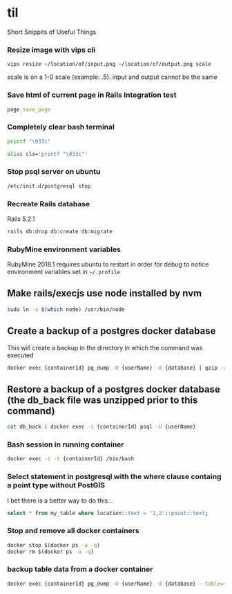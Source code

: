 # til
Short Snippits of Useful Things

### Resize image with vips cli
```
vips resize ~/location/of/input.png ~/location/of/output.png scale
```
scale is on a 1-0 scale (example: .5). input and output cannot be the same

### Save html of current page in Rails Integration test
```ruby
page.save_page
```

### Completely clear bash terminal
```bash 
printf "\033c"

alias cls='printf "\033c"'
```

### Stop psql server on ubuntu
```bash
/etc/init.d/postgresql stop
```

### Recreate Rails database
Rails 5.2.1
```bash
rails db:drop db:create db:migrate
```

### RubyMine environment variables
RubyMine 2018.1 requires ubuntu to restart in order for debug to notice environment variables set in `~/.profile`

## Make rails/execjs use node installed by nvm
```bash
sudo ln -s $(which node) /usr/bin/node
```

## Create a backup of a postgres docker database
This will create a backup in the directory in which the command was executed

```bash
docker exec {containerId} pg_dump -U {userName} -d {database} | gzip -c > db_back.gz
```

## Restore a backup of a postgres docker database (the db_back file was unzipped prior to this command)
```bash
cat db_back | docker exec -i {containerId} psql -U {userName}
```

### Bash session in running container
``` bash
docker exec -i -t {containerId} /bin/bash
```

### Select statement in postgresql with the where clause containg a point type without PostGIS
I bet there is a better way to do this...
```sql
select * from my_table where location::text = '1,2'::point::text;
```

### Stop and remove all docker containers
```bash
docker stop $(docker ps -a -q)
docker rm $(docker ps -a -q)
```

### backup table data from a docker container
```bash
docker exec {containerId} pg_dump -U {userName} -d {database} --table={tablName} --data-only > {backupFileName}.sql

```
